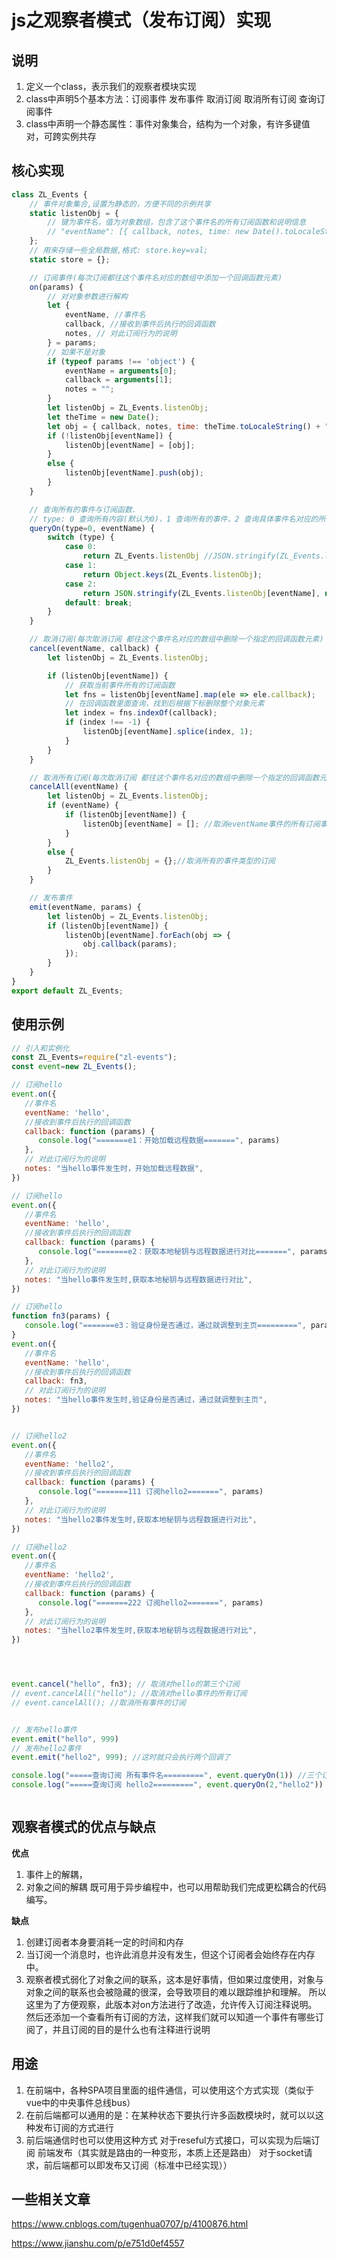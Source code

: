 # js之观察者模式（发布订阅）实现

## 说明

1. 定义一个class，表示我们的观察者模块实现
2. class中声明5个基本方法：订阅事件 发布事件 取消订阅 取消所有订阅 查询订阅事件
3. class中声明一个静态属性：事件对象集合，结构为一个对象，有许多键值对，可跨实例共存
   
## 核心实现
```js
class ZL_Events {
    // 事件对象集合,设置为静态的，方便不同的示例共享
    static listenObj = {
        // 键为事件名，值为对象数组，包含了这个事件名的所有订阅函数和说明信息
        // "eventName": [{ callback, notes, time: new Date().toLocaleString() }],，
    };
    // 用来存储一些全局数据,格式: store.key=val;
    static store = {};

    // 订阅事件(每次订阅都往这个事件名对应的数组中添加一个回调函数元素)
    on(params) {
        // 对对象参数进行解构
        let {
            eventName, //事件名
            callback, //接收到事件后执行的回调函数
            notes, // 对此订阅行为的说明
        } = params;
        // 如果不是对象
        if (typeof params !== 'object') {
            eventName = arguments[0];
            callback = arguments[1];
            notes = "";
        }
        let listenObj = ZL_Events.listenObj;
        let theTime = new Date();
        let obj = { callback, notes, time: theTime.toLocaleString() + ":" + (theTime.getTime() + "").slice(-3) };
        if (!listenObj[eventName]) {
            listenObj[eventName] = [obj];
        }
        else {
            listenObj[eventName].push(obj);
        }
    }

    // 查询所有的事件与订阅函数.
    // type: 0 查询所有内容(默认为0)，1 查询所有的事件，2 查询具体事件名对应的所有回调 (当为2时需要传入eventName参数表示事件名)
    queryOn(type=0, eventName) {
        switch (type) {
            case 0:
                return ZL_Events.listenObj //JSON.stringify(ZL_Events.listenObj, null, 4);
            case 1:
                return Object.keys(ZL_Events.listenObj);
            case 2:
                return JSON.stringify(ZL_Events.listenObj[eventName], null, 4);
            default: break;
        }
    }

    // 取消订阅(每次取消订阅 都往这个事件名对应的数组中删除一个指定的回调函数元素)
    cancel(eventName, callback) {
        let listenObj = ZL_Events.listenObj;

        if (listenObj[eventName]) {
            // 获取当前事件所有的订阅函数
            let fns = listenObj[eventName].map(ele => ele.callback);
            // 在回调函数里面查询，找到后根据下标删除整个对象元素
            let index = fns.indexOf(callback);
            if (index !== -1) {
                listenObj[eventName].splice(index, 1);
            }
        }
    }

    // 取消所有订阅(每次取消订阅 都往这个事件名对应的数组中删除一个指定的回调函数元素)
    cancelAll(eventName) {
        let listenObj = ZL_Events.listenObj;
        if (eventName) {
            if (listenObj[eventName]) {
                listenObj[eventName] = []; //取消eventName事件的所有订阅事件
            }
        }
        else {
            ZL_Events.listenObj = {};//取消所有的事件类型的订阅
        }
    }

    // 发布事件
    emit(eventName, params) {
        let listenObj = ZL_Events.listenObj;
        if (listenObj[eventName]) {
            listenObj[eventName].forEach(obj => {
                obj.callback(params);
            });
        }
    }
}
export default ZL_Events;

```
## 使用示例
```js
// 引入和实例化
const ZL_Events=require("zl-events");
const event=new ZL_Events();

// 订阅hello
event.on({
   //事件名
   eventName: 'hello',
   //接收到事件后执行的回调函数
   callback: function (params) {
      console.log("=======e1：开始加载远程数据=======", params)
   },
   // 对此订阅行为的说明
   notes: "当hello事件发生时，开始加载远程数据",
})

// 订阅hello
event.on({
   //事件名
   eventName: 'hello',
   //接收到事件后执行的回调函数
   callback: function (params) {
      console.log("=======e2：获取本地秘钥与远程数据进行对比=======", params)
   },
   // 对此订阅行为的说明
   notes: "当hello事件发生时,获取本地秘钥与远程数据进行对比",
})

// 订阅hello
function fn3(params) {
   console.log("=======e3：验证身份是否通过，通过就调整到主页=========", params)
}
event.on({
   //事件名
   eventName: 'hello',
   //接收到事件后执行的回调函数
   callback: fn3,
   // 对此订阅行为的说明
   notes: "当hello事件发生时,验证身份是否通过，通过就调整到主页",
})


// 订阅hello2
event.on({
   //事件名
   eventName: 'hello2',
   //接收到事件后执行的回调函数
   callback: function (params) {
      console.log("=======111 订阅hello2=======", params)
   },
   // 对此订阅行为的说明
   notes: "当hello2事件发生时,获取本地秘钥与远程数据进行对比",
})

// 订阅hello2
event.on({
   //事件名
   eventName: 'hello2',
   //接收到事件后执行的回调函数
   callback: function (params) {
      console.log("=======222 订阅hello2=======", params)
   },
   // 对此订阅行为的说明
   notes: "当hello2事件发生时,获取本地秘钥与远程数据进行对比",
})




event.cancel("hello", fn3); // 取消对hello的第三个订阅
// event.cancelAll("hello"); //取消对hello事件的所有订阅
// event.cancelAll(); //取消所有事件的订阅


// 发布hello事件
event.emit("hello", 999)
// 发布hello2事件
event.emit("hello2", 999); //这时就只会执行两个回调了

console.log("=====查询订阅 所有事件名=========", event.queryOn(1)) //三个订阅
console.log("=====查询订阅 hello2=========", event.queryOn(2,"hello2")) //两个订阅



```
## 观察者模式的优点与缺点

**优点**
1. 事件上的解耦，
2. 对象之间的解耦
既可用于异步编程中，也可以用帮助我们完成更松耦合的代码编写。

**缺点**
1. 创建订阅者本身要消耗一定的时间和内存
2. 当订阅一个消息时，也许此消息并没有发生，但这个订阅者会始终存在内存中。
3. 观察者模式弱化了对象之间的联系，这本是好事情，但如果过度使用，对象与对象之间的联系也会被隐藏的很深，会导致项目的难以跟踪维护和理解。
    所以这里为了方便观察，此版本对on方法进行了改造，允许传入订阅注释说明。
    然后还添加一个查看所有订阅的方法，这样我们就可以知道一个事件有哪些订阅了，并且订阅的目的是什么也有注释进行说明

## 用途

1. 在前端中，各种SPA项目里面的组件通信，可以使用这个方式实现（类似于vue中的中央事件总线bus）
2. 在前后端都可以通用的是：在某种状态下要执行许多函数模块时，就可以以这种发布订阅的方式进行
3. 前后端通信时也可以使用这种方式
     对于reseful方式接口，可以实现为后端订阅 前端发布（其实就是路由的一种变形，本质上还是路由）
     对于socket请求，前后端都可以即发布又订阅（标准中已经实现））


## 一些相关文章
https://www.cnblogs.com/tugenhua0707/p/4100876.html 

https://www.jianshu.com/p/e751d0ef4557

